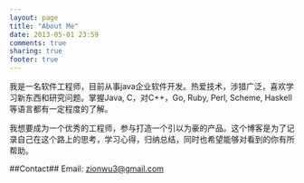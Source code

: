 ```yaml
---
layout: page
title: "About Me"
date: 2013-05-01 23:59
comments: true
sharing: true
footer: true
---
```


我是一名软件工程师，目前从事java企业软件开发。热爱技术，涉猎广泛，喜欢学习新东西和研究问题。掌握Java, C，对C++，Go, Ruby, Perl, Scheme, Haskell等语言都有一定程度的了解。   

我想要成为一个优秀的工程师，参与打造一个引以为豪的产品。这个博客是为了记录自己在这个路上的思考，学习心得，归纳总结，同时也希望能够对看到的你有所帮助。

##Contact##
Email: zionwu3@gmail.com


 
